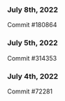 ### July 8th, 2022

Commit #180864

### July 5th, 2022

Commit #314353


### July 4th, 2022

Commit #72281
